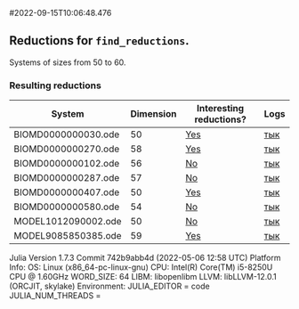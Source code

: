 #2022-09-15T10:06:48.476

## Reductions for `find_reductions`.
Systems of sizes from 50 to 60.

### Resulting reductions
| System | Dimension | Interesting reductions? | Logs |
| ------ | --------- | ----------------------- | ---- |
| BIOMD0000000030.ode | 50| [Yes](https://github.com/x3042/Exact-reduction-of-ODE-systems/tree/main/benchmark/experiment_3/data/BIOMD0000000030.ode.jl)| [тык](https://github.com/x3042/Exact-reduction-of-ODE-systems/tree/main/benchmark/experiment_3/data/BIOMD0000000030.ode.log) |
| BIOMD0000000270.ode | 58| [Yes](https://github.com/x3042/Exact-reduction-of-ODE-systems/tree/main/benchmark/experiment_3/data/BIOMD0000000270.ode.jl)| [тык](https://github.com/x3042/Exact-reduction-of-ODE-systems/tree/main/benchmark/experiment_3/data/BIOMD0000000270.ode.log) |
| BIOMD0000000102.ode | 56| [No](https://github.com/x3042/Exact-reduction-of-ODE-systems/tree/main/benchmark/experiment_3/data/BIOMD0000000102.ode.jl)| [тык](https://github.com/x3042/Exact-reduction-of-ODE-systems/tree/main/benchmark/experiment_3/data/BIOMD0000000102.ode.log) |
| BIOMD0000000287.ode | 57| [No](https://github.com/x3042/Exact-reduction-of-ODE-systems/tree/main/benchmark/experiment_3/data/BIOMD0000000287.ode.jl)| [тык](https://github.com/x3042/Exact-reduction-of-ODE-systems/tree/main/benchmark/experiment_3/data/BIOMD0000000287.ode.log) |
| BIOMD0000000407.ode | 50| [Yes](https://github.com/x3042/Exact-reduction-of-ODE-systems/tree/main/benchmark/experiment_3/data/BIOMD0000000407.ode.jl)| [тык](https://github.com/x3042/Exact-reduction-of-ODE-systems/tree/main/benchmark/experiment_3/data/BIOMD0000000407.ode.log) |
| BIOMD0000000580.ode | 54| [No](https://github.com/x3042/Exact-reduction-of-ODE-systems/tree/main/benchmark/experiment_3/data/BIOMD0000000580.ode.jl)| [тык](https://github.com/x3042/Exact-reduction-of-ODE-systems/tree/main/benchmark/experiment_3/data/BIOMD0000000580.ode.log) |
| MODEL1012090002.ode | 50| [No](https://github.com/x3042/Exact-reduction-of-ODE-systems/tree/main/benchmark/experiment_3/data/MODEL1012090002.ode.jl)| [тык](https://github.com/x3042/Exact-reduction-of-ODE-systems/tree/main/benchmark/experiment_3/data/MODEL1012090002.ode.log) |
| MODEL9085850385.ode | 59| [Yes](https://github.com/x3042/Exact-reduction-of-ODE-systems/tree/main/benchmark/experiment_3/data/MODEL9085850385.ode.jl)| [тык](https://github.com/x3042/Exact-reduction-of-ODE-systems/tree/main/benchmark/experiment_3/data/MODEL9085850385.ode.log) |

Julia Version 1.7.3
Commit 742b9abb4d (2022-05-06 12:58 UTC)
Platform Info:
  OS: Linux (x86_64-pc-linux-gnu)
  CPU: Intel(R) Core(TM) i5-8250U CPU @ 1.60GHz
  WORD_SIZE: 64
  LIBM: libopenlibm
  LLVM: libLLVM-12.0.1 (ORCJIT, skylake)
Environment:
  JULIA_EDITOR = code
  JULIA_NUM_THREADS = 


